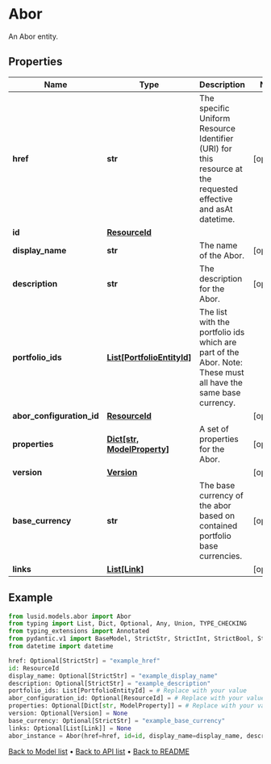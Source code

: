 # Abor

An Abor entity.
## Properties
Name | Type | Description | Notes
------------ | ------------- | ------------- | -------------
**href** | **str** | The specific Uniform Resource Identifier (URI) for this resource at the requested effective and asAt datetime. | [optional] 
**id** | [**ResourceId**](ResourceId.md) |  | 
**display_name** | **str** | The name of the Abor. | [optional] 
**description** | **str** | The description for the Abor. | [optional] 
**portfolio_ids** | [**List[PortfolioEntityId]**](PortfolioEntityId.md) | The list with the portfolio ids which are part of the Abor. Note: These must all have the same base currency. | 
**abor_configuration_id** | [**ResourceId**](ResourceId.md) |  | [optional] 
**properties** | [**Dict[str, ModelProperty]**](ModelProperty.md) | A set of properties for the Abor. | [optional] 
**version** | [**Version**](Version.md) |  | [optional] 
**base_currency** | **str** | The base currency of the abor based on contained portfolio base currencies. | [optional] 
**links** | [**List[Link]**](Link.md) |  | [optional] 
## Example

```python
from lusid.models.abor import Abor
from typing import List, Dict, Optional, Any, Union, TYPE_CHECKING
from typing_extensions import Annotated
from pydantic.v1 import BaseModel, StrictStr, StrictInt, StrictBool, StrictFloat, StrictBytes, Field, validator, ValidationError, conlist, constr
from datetime import datetime

href: Optional[StrictStr] = "example_href"
id: ResourceId
display_name: Optional[StrictStr] = "example_display_name"
description: Optional[StrictStr] = "example_description"
portfolio_ids: List[PortfolioEntityId] = # Replace with your value
abor_configuration_id: Optional[ResourceId] = # Replace with your value
properties: Optional[Dict[str, ModelProperty]] = # Replace with your value
version: Optional[Version] = None
base_currency: Optional[StrictStr] = "example_base_currency"
links: Optional[List[Link]] = None
abor_instance = Abor(href=href, id=id, display_name=display_name, description=description, portfolio_ids=portfolio_ids, abor_configuration_id=abor_configuration_id, properties=properties, version=version, base_currency=base_currency, links=links)

```

[Back to Model list](../README.md#documentation-for-models) &#8226; [Back to API list](../README.md#documentation-for-api-endpoints) &#8226; [Back to README](../README.md)

